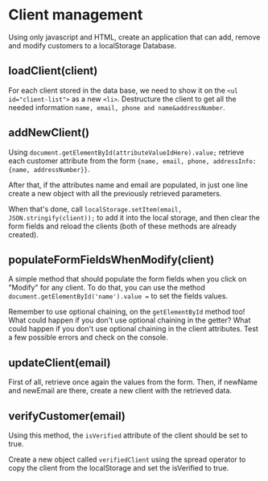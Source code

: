 # **Client management**

Using only javascript and HTML, create an application that can add, remove and modify customers to a localStorage Database.

## loadClient(client)

For each client stored in the data base, we need to show it on the `<ul id="client-list">` as a new `<li>`.
Destructure the client to get all the needed information `name, email, phone and name&addressNumber`.

## addNewClient()

Using `document.getElementById(attributeValueIdHere).value;` retrieve each customer attribute from the form `{name, email, phone, addressInfo: {name, addressNumber}}`. 

After that, if the attributes name and email are populated, in just one line create a new object with all the previously retrieved parameters. 

When that's done, call `localStorage.setItem(email, JSON.stringify(client));` to add it into the local storage, and then clear the form fields and reload the clients (both of these methods are already created).


## populateFormFieldsWhenModify(client)

A simple method that should populate the form fields when you click on "Modify" for any client. To do that, you can use the method `document.getElementById('name').value =` to set the fields values.

Remember to use optional chaining, on the `getElementById` method too! What could happen if you don't use optional chaining in the getter? What could happen if you don't use optional chaining in the client attributes. Test a few possible errors and check on the console.

## updateClient(email)

First of all, retrieve once again the values from the form. Then, if newName and newEmail are there, create a new client with the retrieved data. 

## verifyCustomer(email)

Using this method, the `isVerified` attribute of the client should be set to true. 

Create a new object called `verifiedClient` using the spread operator to copy the client from the localStorage and set the isVerified to true.





